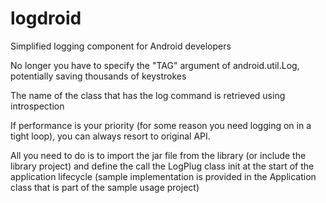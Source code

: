 logdroid
========

Simplified logging component for Android developers

No longer you have to specify the "TAG" argument of android.util.Log, potentially saving thousands of keystrokes

The name of the class that has the log command is retrieved using introspection

If performance is your priority (for some reason you need logging on in a tight loop), you can always resort to original API.

All you need to do is to import the jar file from the library (or include the library project) and define the call the LogPlug class init at the start of the application lifecycle (sample implementation is provided in the Application class that is part of the sample usage project)
